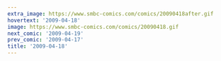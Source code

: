 ```yaml
---
extra_image: https://www.smbc-comics.com/comics/20090418after.gif
hovertext: '2009-04-18'
image: https://www.smbc-comics.com/comics/20090418.gif
next_comic: '2009-04-19'
prev_comic: '2009-04-17'
title: '2009-04-18'
---
```


